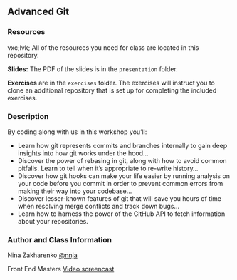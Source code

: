 ## Advanced Git

### Resources
vxc;lvk;
All of the resources you need for class are located in this repository.

**Slides:** The PDF of the slides is in the `presentation` folder.

**Exercises** are in the `exercises` folder. The exercises will instruct you to clone an additional repository that is set up for completing the included exercises.


### Description

By coding along with us in this workshop you’ll:

 - Learn how git represents commits and branches internally to gain deep insights into how git works under the hood…
 - Discover the power of rebasing in git, along with how to avoid common pitfalls. Learn to tell when it’s appropriate to re-write history…
 - Discover how git hooks can make your life easier by running analysis on your code before you commit in order to prevent common errors from making their way into your codebase…
 - Discover lesser-known features of git that will save you hours of time when resolving merge conflicts and track down bugs…
 - Learn how to harness the power of the GitHub API to fetch information about your repositories. 

### Author and Class Information

Nina Zakharenko
[@nnja](https://twitter.com/nnja)

Front End Masters
[Video screencast](http://frontendmasters.com/workshops/git-indepth/)

